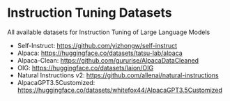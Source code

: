 # Instruction Tuning Datasets
All available datasets for Instruction Tuning of Large Language Models

- Self-Instruct: https://github.com/yizhongw/self-instruct
- Alpaca: https://huggingface.co/datasets/tatsu-lab/alpaca
- Alpaca-Clean: https://github.com/gururise/AlpacaDataCleaned
- OIG: https://huggingface.co/datasets/laion/OIG
- Natural Instructions v2: https://github.com/allenai/natural-instructions
- AlpacaGPT3.5Customized: https://huggingface.co/datasets/whitefox44/AlpacaGPT3.5Customized
